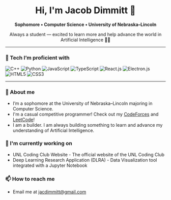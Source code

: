<!-- Profile README for Jacob Dimmitt -->
<div align="center">

  <h1>Hi, I'm Jacob Dimmitt 👋</h1>
  <p><strong>Sophomore • Computer Science • University of Nebraska–Lincoln</strong></p>
  <p>Always a student — excited to learn more and help advance the world in Artificial Intelligence 🤖🚀</p>

</div>

---

### 🧰 Tech I’m proficient with
<p>
  <img src="https://img.shields.io/badge/C%2B%2B-00599C?style=for-the-badge&logo=c%2B%2B&logoColor=white" alt="C++" />
  <img src="https://img.shields.io/badge/Python-3776AB?style=for-the-badge&logo=python&logoColor=white" alt="Python" />
  <img src="https://img.shields.io/badge/JavaScript-F7DF1E?style=for-the-badge&logo=javascript&logoColor=000" alt="JavaScript" />
  <img src="https://img.shields.io/badge/TypeScript-3178C6?style=for-the-badge&logo=typescript&logoColor=white" alt="TypeScript" />
  <img src="https://img.shields.io/badge/React.js-61DAFB?style=for-the-badge&logo=react&logoColor=000" alt="React.js" />
  <img src="https://img.shields.io/badge/Electron.js-47848F?style=for-the-badge&logo=electron&logoColor=white" alt="Electron.js" />
  <img src="https://img.shields.io/badge/HTML5-E34F26?style=for-the-badge&logo=html5&logoColor=white" alt="HTML5" />
  <img src="https://img.shields.io/badge/CSS3-1572B6?style=for-the-badge&logo=css3&logoColor=white" alt="CSS3" />
</p>

---

### 📌 About me
- I’m a sophomore at the University of Nebraska–Lincoln majoring in Computer Science.
- I'm a casual competitive programmer! Check out my <a href="https://codeforces.com/profile/JacobDDoS" target="_blank">CodeForces</a> and <a href="https://leetcode.com/u/JacobDDoS/" target="_blank">LeetCode</a>! 
- I am a builder. I am always building something to learn and advance my understanding of Artificial Intelligence.

### 🔭 I'm currently working on
- UNL Coding Club Website - The official website of the UNL Coding Club
- Deep Learning Research Application (DLRA) - Data Visualization tool integrated with a Jupyter Notebook

### 📫 How to reach me
- Email me at jacdimmitt@gmail.com

<!--
**JacobDDoS/JacobDDoS** is a ✨ _special_ ✨ repository because its `README.md` (this file) appears on your GitHub profile.

Here are some ideas to get you started:

- 🔭 I’m currently working on ...
- 🌱 I’m currently learning ...
- 👯 I’m looking to collaborate on ...
- 🤔 I’m looking for help with ...
- 💬 Ask me about ...
- 📫 How to reach me: ...
- 😄 Pronouns: ...
- ⚡ Fun fact: ...
-->
